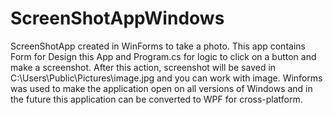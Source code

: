 # ScreenShotAppWindows
ScreenShotApp created in WinForms to take a photo.
This app contains Form for Design this App and Program.cs for logic to click on a button and make a screenshot.
After this action, screenshot will be saved in C:\Users\Public\Pictures\image.jpg and you can work with image.
Winforms was used to make the application open on all versions of Windows and in the future this application can be converted to WPF for cross-platform.
